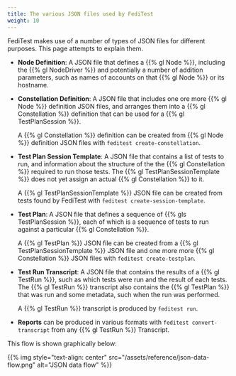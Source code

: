 ```yaml
---
title: The various JSON files used by FediTest
weight: 10
---
```


FediTest makes use of a number of types of JSON files for different purposes. This page
attempts to explain them.

* **Node Definition**: A JSON file that defines a {{% gl Node %}}, including the
  {{% gl NodeDriver %}} and potentially a number of addition parameters, such as
  names of accounts on that {{% gl Node %}} or its hostname.

* **Constellation Definition**: A JSON file that includes one ore more {{% gl Node %}}
  definition JSON files, and arranges them into a {{% gl Constellation %}} definition
  that can be used for a {{% gl TestPlanSession %}}.

  A {{% gl Constellation %}} definition can be created from {{% gl Node %}} definition
  JSON files with `feditest create-constellation`.

* **Test Plan Session Template**: A JSON file that contains a list of tests to run,
  and information about the structure of the the {{% gl Constellation %}} required to
  run those tests. The {{% gl TestPlanSessionTemplate %}} does not yet assign
  an actual {{% gl Constellation %}} to it.

  A {{% gl TestPlanSessionTemplate %}} JSON file can be created from tests found by
  FediTest with `feditest create-session-template`.

* **Test Plan**: A JSON file that defines a sequence of {{% gls TestPlanSession %}},
  each of which is a sequence of tests to run against a particular {{% gl Constellation %}}.

  A {{% gl TestPlan %}} JSON file can be created from a {{% gl TestPlanSessionTemplate %}}
  JSON file and one more more {{% gl Constellation %}} JSON files with
  `feditest create-testplan`.

* **Test Run Transcript**: A JSON file that contains the results of a {{% gl TestRun %}},
  such as which tests were run and the result of each tests. The {{% gl TestRun %}}
  transcript also contains the {{% gl TestPlan %}} that was run and some metadata, such
  when the run was performed.

  A {{% gl TestRun %}} transcript is produced by `feditest run`.

* **Reports** can be produced in various formats with `feditest convert-transcript` from
  any {{% gl TestRun %}} Transcript.

This flow is shown graphically below:

{{% img style="text-align: center" src="/assets/reference/json-data-flow.png" alt="JSON data flow" %}}

